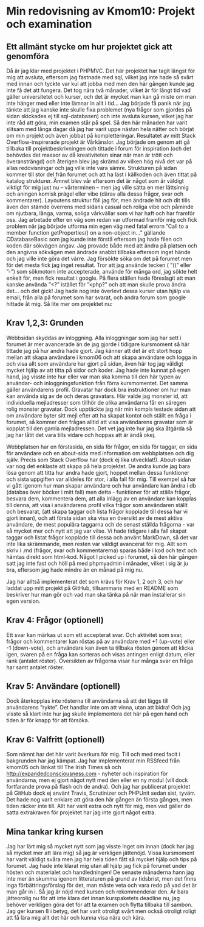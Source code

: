 Min redovisning av Kmom10: Projekt och examination
====================================

**Ett allmänt stycke om hur projektet gick att genomföra**
------------------------------------------------------------------
Då är jag klar med projektet i PHPMVC. Det här projektet har tagit längst för mig att avsluta, eftersom jag fastnade med sql, vilket jag inte hade så svårt med innan och tyckte var kul att jobba med men den här gången kunde jag inte få det att fungera. Det tog nära två månader, vilket är för långt tid vad gäller universitetet och kurser, och det är mycket man kan gå miste om man inte hänger med eller inte lämnar in allt i tid… Jag började få panik när jag tänkte att jag kanske inte skulle fixa problemet (nya frågor som gjordes på sidan skickades ej till sql-databasen)  och inte avsluta kursen, vilket jag har inte råd att göra, min examen står på spel. Så den här månaden har varit slitsam med långa dagar då jag har varit uppe nästan hela nätter och börjat om min projekt och även jobbat på kompletteringar. Resultatet av mitt Stack Overflow-inspirerade projekt är Vårkänslor. Jag började om genom att gå tillbaka till projektbeskrivningen och tittade i forum för inspiration (och det behövdes det massor av då kreativiteten sinar när man är trött och överansträngd) och återigen blev jag skrämd av vilken hög nivå det var på allas redovisningar och jag ville inte vara sämre. Strukturen på sidan kommer till stor del från forumet och att ha läst i källkoden och även tittat på katalog strukturer. Ämnet blev vår eftersom det är något som är väldigt viktigt för mig just nu – vårterminen – men jag ville sätta en mer lättsinnig och aningen komisk prägel eller vibe (därav alla dessa frågor, svar och kommentarer). Layoutens struktur föll jag för, men ändrade hit och dit tills även den stämde överrens med sidans casual och roliga vibe och påminde om njutbara, långa, varma, soliga vårkvällar som vi har haft och har framför oss. Jag arbetade efter en väg som redan var utformad framför mig och fick problem när jag började utforma min egen väg med fatal errorn ”Call to a member function getProperties() on a non-object in…” gällande CDatabaseBasic som jag kunde inte förstå eftersom jag hade filen och koden där sökvägen angav. Jag provade både med att ändra på platsen och den angivna sökvägen men ändrade snabbt tillbaka eftersom inget hände och jag ville inte göra det värre. Jag försökte söka om det på forumet men för det mesta fick jag inget resultat. Tror att jag använde tecken ( ”()” eller ”-”) som sökmotorn inte accepterade, använde för många ord, jag sökte helt enkelt för, men fick resultat i google. På flera ställen hade föreslagit att man kanske använda ”<?” istället för ”<php?” och att man skulle prova ändra det… och det gick! Jag hade nog inte överlevt dessa kurser utan hjälp via email, från alla på forumet som har svarat, och andra forum som google hittade åt mig.  Så lite mer om projektet nu:


**Krav 1,2,3: Grunden**
------------------------------------
Webbsidan skyddas av inloggning. Alla inloggningar som jag har sett i forumet är mer avancerade än de jag gjorde i tidigare kursmoment så här tittade jag på hur andra hade gjort. Jag känner att det är ett stort hopp mellan att skapa användare i kmom06 och att skapa användare och logga in och visa allt som användare har gjort på sidan, även här tog jag väldigt mycket hjälp av att titta på sidor och koder. Jag hade inte kunnat på egen hand, jag visste inte hur eller var man ska komma till den här typen av användar- och inloggningsfunktion från förra kursmomentet. Det samma gäller användarens profil. Gravatar har dock bra instruktioner om hur man kan använda sig av de och deras gravatars. Här valde jag monster id, att individuella mejladresser som tillhör de olika användarna får en säregen rolig monster gravatar. Dock upptäckte jag när min kompis testade sidan att om användare byter sitt mejl efter att ha skapat kontot och ställt en fråga i forumet, så kommer den frågan alltid att visa användarens gravatar som är kopplat till den gamla mejladressen. Det vet jag inte hur jag ska åtgärda så jag har låtit det vara tills vidare och hoppas att är ändå okej.

Webbplatsen har en förstasida, en sida för frågor, en sida för taggar, en sida för användare och en about-sida med information om webbplatsen och dig själv. Precis som Stack Overflow har (dock ej lika utvecklat!). About-sidan var nog det enklaste att skapa på hela projektet. De andra kunde jag bara lösa genom att titta hur andra hade gjort, hoppet mellan dessa funktioner och sista uppgiften var alldeles för stor, i alla fall för mig. Till exempel så har vi gått igenom hur man skapar användare och hur användare kan ändra i db (databas över böcker i mitt fall) men detta  - funktioner för att  ställa frågor, besvara dem, kommentera dem, att alla inlägg av en användare kan kopplas till denna, att visa i användarens profil vilka frågor som användaren ställt och besvarat, (att skapa taggar och lista frågor kopplade till dessa har vi gjort innan), och att första sidan ska visa en översikt av de mest aktiva användare, de mest populära taggarna och de senast ställda frågorna - var så mycket mer och nytt att jag var vilse. Vi hade tidigare i alla fall skapat taggar och listat frågor kopplade till dessa och använt MarkDown, så det var inte lika skrämmande, men resten var väldigt avancerat för mig. Allt som skriv i .md (frågor, svar och kommentarerna) sparas både i kod och text och hämtas direkt som html-kod. Något I picked up i forumet, så den här gången satt jag inte fast och höll på med phpmyadmin i månader, vilket i sig är ju bra, eftersom jag hade mindre än en månad på mig nu.

Jag har alltså implementerat det som krävs för Krav 1, 2 och 3, och har laddat upp mitt projekt på GitHub, tillsammans med en README som beskriver hur man gör och vad man ska tänka på när man installerar sin egen version. 

**Krav 4: Frågor (optionell)**
------------------------------------
Ett svar kan märkas ut som ett accepterat svar. Och aktivitet som svar, frågor och kommentarer kan röstas på av användare med +1 (up-vote) eller -1 (down-vote), och användare kan även ta tillbaka rösten genom att klicka igen, svaren på en fråga kan sorteras och visas antingen enligt datum, eller rank (antalet röster). Översikten av frågorna visar hur många svar en fråga har samt antalet röster.

**Krav 5: Användare (optionell)**
------------------------------------
Dock återkopplas inte rösterna till användarna så att det läggs till användarens ”rykte”. Det handlar inte om att vinna, utan att bidra! Och jag visste så klart inte hur jag skulle implementera det här på egen hand och tiden är för knapp för att försöka.

**Krav 6: Valfritt (optionell)**
------------------------------------
Som nämnt har det här varit överkurs för mig. Till och med med facit i bakgrunden har jag kämpat. Jag har implementerat min RSSfeed från kmom05 och länkat till The Irish Times så och http://expandedconsciousness.com  - nyheter och inspiration för användarna, men ej gjort något nytt med den eller en ny modul (vill dock fortfarande prova på flash och de andra). Och jag har publicerat projektet på GitHub dock ej använt Travis, Scrutinizer och PHPUnit sedan sist, tyvärr. Det hade nog varit enklare att göra den här gången än första gången, men tiden räcker inte till. Allt har varit extra och nytt för mig, men vad gäller de satta extrakraven för projektet har jag inte gjort något extra.

**Mina tankar kring kursen**
------------------------------------
Jag har lärt mig så mycket nytt som jag visste inget om innan (dock har jag så mycket mer att lära mig) så jag är verkligen jättenöjd. Vissa kursmoment har varit väldigt svåra men jag har hela tiden fått så mycket hjälp och tips på forumet. Jag hade inte klarat mig utan all hjälp jag fick på forumet under hösten och materialet och handledningen! De senaste månaderna hann jag inte mer än skumma igenom litteraturen på grund av tidsbrist, men det finns inga förbättringsförslag för det, man måste veta och vara redo på vad det är man går in i. Så jag är nöjd med kursen och rekommenderar den. Är bara jätteorolig nu för att inte klara det innan kurspaketets deadline nu, jag behöver verkligen göra det för att ta examen och flytta tillbaka till sambon. Jag ger kursen 8 i betyg, det har varit otroligt svårt men också otroligt roligt att få lära mig allt det här och kunna visa nära och kära. 